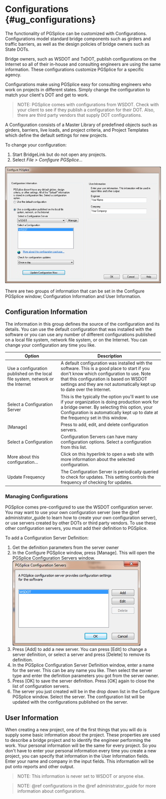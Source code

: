 Configurations {#ug_configurations}
==============================================
The functionality of PGSplice can be customized with Configurations. Configurations model standard bridge components such as girders and traffic barriers, as well as the design policies of bridge owners such as State DOTs. 


Bridge owners, such as WSDOT and TxDOT, publish configurations on the Internet so all of their in-house and consulting engineers are using the same information. These configurations customize PGSplice for a specific agency.

Configurations make using PGSplice easy for consulting engineers who work on projects in different states. Simply change the configuration to match your client's DOT and get to work.

> NOTE: PGSplice comes with configurations from WSDOT. Check with your client to see if they publish a configuration for their DOT. Also, there are third party vendors that supply DOT configurations.

A Configuration consists of a Master Library of predefined objects such as girders, barriers, live loads, and project criteria, and Project Templates which define the default settings for new projects.

To change your configuration:
1. Start BridgeLink but do not open any projects.
2. Select *File > Configure PGSplice...*

![](ConfigurePGSplice.png)

There are two groups of information that can be set in the Configure PGSplice window; Configuration Information and User Information.

Configuration Information
-----------------
The information in this group defines the source of the configuration and its details. You can use the default configuration that was installed with the software or you can use any number of different configurations published on a local file system, network file system, or on the Internet. You can change your configuration any time you like.

Option | Description
-------|---------------
Use a configuration published on the local file system, network or the Internet | A default configuration was installed with the software. This is a good place to start if you don't know which configuration to use. Note that this configuration is based on WSDOT settings and they are not automatically kept up to date over the Internet.
Select a Configuration Server | This is the typically the option you'll want to use if your organization is doing production work for a bridge owner. By selecting this option, your Configuration is automatically kept up to date at the frequency set in this window.
[Manage] | Press to add, edit, and delete configuration servers.
Select a Configuration | Configuration Servers can have many configuration options. Select a configuration from this list.
More about this configuration... | Click on this hyperlink to open a web site with more information about the selected configuration. 
Update Frequency | The Configuration Server is periodically queried to check for updates. This setting controls the frequency of checking for updates.

### Managing Configurations ###
PGSplice comes pre-configured to use the WSDOT configuration server. You may want to use your own configuration server (see the @ref administrator_guide to learn how to create your own configuration server), or use servers created by other DOTs or third party vendors. To use these other configuration servers, you must add their definition to PGSplice. 

To add a Configuration Server Definition:
1. Get the definition parameters from the server owner
2. In the Configure PGSplice window, press [Manage]. This will open the PGSplice Configuration Servers window. ![](ConfigurationServers.png)
3. Press [Add] to add a new server. You can press [Edit] to change a server definition, or select a server and press [Delete] to remove its definition.
4. In the PGSplice Configuration Server Definition window, enter a name for the server. This can be any name you like. Then select the server type and enter the definition parameters you got from the server owner.
5. Press [OK] to save the server definition. Press [OK] again to close the list of configuration servers.
6. The server you just created will be in the drop down list in the Configure PGSplice window. Select the server. The configuration list will be updated with the configurations published on the server.

 
User Information
------------------
When creating a new project, one of the first things that you will do is supply some basic information about the project. These properties are used to describe a bridge project and to identify the engineer performing the work. Your personal information will be the same for every project. So you don't have to enter your personal information every time you create a new project, you can specify that information in the User Information fields. Enter your name and company in the input fields. This information will be put onto reports and other output.

> NOTE: This information is never set to WSDOT or anyone else.

> NOTE: @ref configurations in the @ref administrator_guide for more information about configurations.



